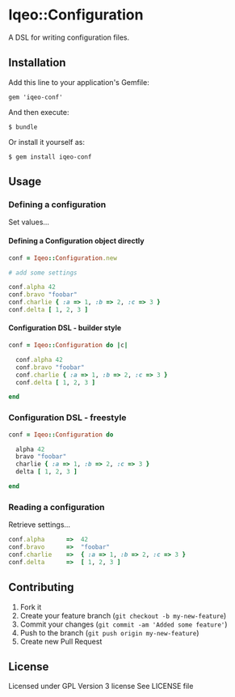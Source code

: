 # Iqeo::Configuration

A DSL for writing configuration files.

## Installation

Add this line to your application's Gemfile:

```
gem 'iqeo-conf'
```

And then execute:

```
$ bundle
```

Or install it yourself as:

```
$ gem install iqeo-conf
```

## Usage

### Defining a configuration

Set values...

#### Defining a Configuration object directly

```ruby
conf = Iqeo::Configuration.new

# add some settings

conf.alpha 42
conf.bravo "foobar"
conf.charlie { :a => 1, :b => 2, :c => 3 }
conf.delta [ 1, 2, 3 ]
```

#### Configuration DSL - builder style

```ruby
conf = Iqeo::Configuration do |c|

  conf.alpha 42
  conf.bravo "foobar"
  conf.charlie { :a => 1, :b => 2, :c => 3 }
  conf.delta [ 1, 2, 3 ]

end
```

### Configuration DSL - freestyle

```ruby
conf = Iqeo::Configuration do

  alpha 42
  bravo "foobar"
  charlie { :a => 1, :b => 2, :c => 3 }
  delta [ 1, 2, 3 ]

end
```

### Reading a configuration

Retrieve settings...

```ruby
conf.alpha      =>  42
conf.bravo      =>  "foobar"
conf.charlie    =>  { :a => 1, :b => 2, :c => 3 }
conf.delta      =>  [ 1, 2, 3 ]
```

## Contributing

1. Fork it
2. Create your feature branch (`git checkout -b my-new-feature`)
3. Commit your changes (`git commit -am 'Added some feature'`)
4. Push to the branch (`git push origin my-new-feature`)
5. Create new Pull Request

## License

Licensed under GPL Version 3 license
See LICENSE file


